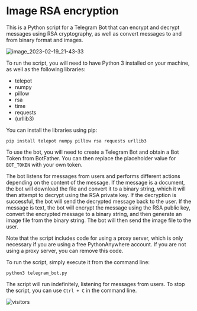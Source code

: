 # Image RSA encryption
This is a Python script for a Telegram Bot that can encrypt and decrypt messages using RSA cryptography, as well as convert messages to and from binary format and images.

![image_2023-02-19_21-43-33](https://user-images.githubusercontent.com/87757968/219971293-4937f831-d9cc-4eb2-9958-21234d676b06.png)

To run the script, you will need to have Python 3 installed on your machine, as well as the following libraries:

-   telepot
-   numpy
-   pillow
-   rsa
-   time
-   requests
-   (urllib3)

You can install the libraries using pip:

`pip install telepot numpy pillow rsa requests urllib3` 

To use the bot, you will need to create a Telegram Bot and obtain a Bot Token from BotFather. You can then replace the placeholder value for `BOT_TOKEN` with your own token.

The bot listens for messages from users and performs different actions depending on the content of the message. If the message is a document, the bot will download the file and convert it to a binary string, which it will then attempt to decrypt using the RSA private key. If the decryption is successful, the bot will send the decrypted message back to the user. If the message is text, the bot will encrypt the message using the RSA public key, convert the encrypted message to a binary string, and then generate an image file from the binary string. The bot will then send the image file to the user.

Note that the script includes code for using a proxy server, which is only necessary if you are using a free PythonAnywhere account. If you are not using a proxy server, you can remove this code.

To run the script, simply execute it from the command line:

`python3 telegram_bot.py` 

The script will run indefinitely, listening for messages from users. To stop the script, you can use `Ctrl + C` in the command line.

![visitors](https://visitor-badge.glitch.me/badge?page_id=NpFHs.rsa_in_image_bot&left_color=green&right_color=blue)

